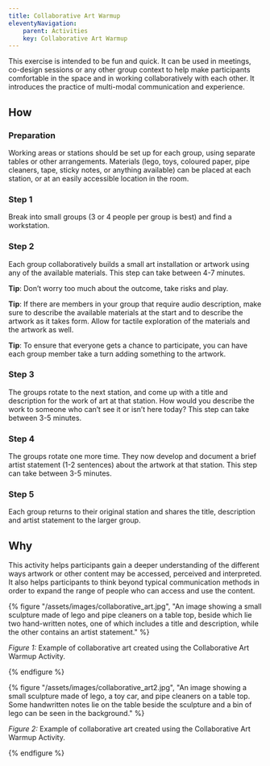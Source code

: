 ```yaml
---
title: Collaborative Art Warmup
eleventyNavigation:
    parent: Activities
    key: Collaborative Art Warmup
---
```


This exercise is intended to be fun and quick. It can be used in meetings, co-design sessions or any other group context
to help make participants comfortable in the space and in working collaboratively with each other. It introduces the
practice of multi-modal communication and experience.

## How

### Preparation

Working areas or stations should be set up for each group, using separate tables or other arrangements. Materials (lego,
toys, coloured paper, pipe cleaners, tape, sticky notes, or anything available) can be placed at each station, or at an
easily accessible location in the room.

### Step 1

Break into small groups (3 or 4 people per group is best) and find a workstation.

### Step 2

Each group collaboratively builds a small art installation or artwork using any of the available materials. This step
can take between 4-7 minutes.

**Tip**: Don’t worry too much about the outcome, take risks and play.

**Tip**: If there are members in your group that require audio description, make sure to describe the available materials at
the start and to describe the artwork as it takes form. Allow for tactile exploration of the materials and the artwork
as well.

**Tip**: To ensure that everyone gets a chance to participate, you can have each group member take a turn adding something
to the artwork.

### Step 3

The groups rotate to the next station, and come up with a title and description for the work of art at that station. How
would you describe the work to someone who can’t see it or isn’t here today? This step can take between 3-5 minutes.

### Step 4

The groups rotate one more time. They now develop and document a brief artist statement (1-2 sentences) about the
artwork at that station. This step can take between 3-5 minutes.

### Step 5

Each group returns to their original station and shares the title, description and artist statement to the larger group.

## Why

This activity helps participants gain a deeper understanding of the different ways artwork or other content may be
accessed, perceived and interpreted. It also helps participants to think beyond typical communication methods in order
to expand the range of people who can access and use the content.

{% figure "/assets/images/collaborative_art.jpg", "An image showing a small sculpture made of lego and pipe cleaners on
a table top, beside which lie two hand-written notes, one of which includes a title and description, while the other
contains an artist statement." %}

*Figure 1:* Example of collaborative art created using the Collaborative Art Warmup Activity.

{% endfigure %}

{% figure "/assets/images/collaborative_art2.jpg", "An image showing a small sculpture made of lego, a toy car, and pipe
cleaners on a table top. Some handwritten notes lie on the table beside the sculpture and a bin of lego can be seen in
the background." %}

*Figure 2:* Example of collaborative art created using the Collaborative Art Warmup Activity.

{% endfigure %}
